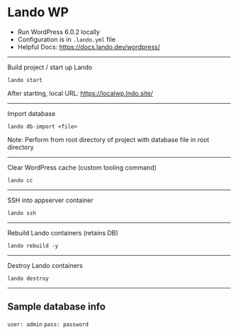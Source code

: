 # Lando WP

* Run WordPress 6.0.2 locally
* Configuration is in `.lando.yml` file
* Helpful Docs: https://docs.lando.dev/wordpress/

---

Build project / start up Lando

`lando start`

After starting, local URL: https://localwp.lndo.site/

---

Import database

`lando db-import <file>`

Note: Perform from root directory of project with database file in root directory

---

Clear WordPress cache (custom tooling command)

`lando cc`

---

SSH into appserver container

`lando ssh`

---

Rebuild Lando containers (retains DB)

`lando rebuild -y`

---

Destroy Lando containers

`lando destroy`

---

## Sample database info
`user: admin`
`pass: password`
